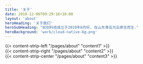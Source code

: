 ```yaml
---
title: '关于'
date: 2018-12-06T09:29:16+10:00
layout: 'about'
heroHeading: '关于我们'
heroSubHeading: "如创科技成立于2019年8月份, 在山东青岛为云原生而生."
heroBackground: 'work/cloud-native-bg.png'
---
```


<div>
{{< content-strip-left "/pages/about" "content1" >}}
</div>
<div>
{{< content-strip-right "/pages/about" "content2" >}}
</div>
<div>
{{< content-strip-center "/pages/about" "content3" >}}
</div>
